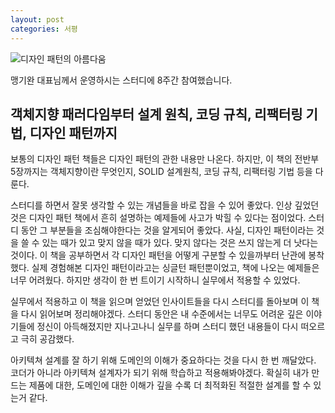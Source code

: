 ```yaml
---
layout: post
categories: 서평
---
```


![디자인 패턴의 아름다움](https://image.yes24.com/goods/118859035/L)

맹기완 대표님께서 운영하시는 스터디에 8주간 참여했습니다. 

## 객체지향 패러다임부터 설계 원칙, 코딩 규칙, 리팩터링 기법, 디자인 패턴까지

보통의 디자인 패턴 책들은 디자인 패턴의 관한 내용만 나온다. 하지만, 이 책의 전반부 5장까지는 객체지향이란 무엇인지, SOLID 설계원칙, 코딩 규칙, 리팩터링 기법 등을 다룬다. 

스터디를 하면서 잘못 생각할 수 있는 개념들을 바로 잡을 수 있어 좋았다. 인상 깊었던 것은 디자인 패턴 책에서 흔히 설명하는 예제들에 사고가 박힐 수 있다는 점이었다. 스터디 동안 그 부분들을 조심해야한다는 것을 알게되어 좋았다. 사실, 디자인 패턴이라는 것을 쓸 수 있는 때가 있고 맞지 않을 때가 있다. 맞지 않다는 것은 쓰지 않는게 더 낫다는 것이다. 이 책을 공부하면서 각 디자인 패턴을 어떻게 구분할 수 있을까부터 난관에 봉착했다. 실제 경험해본 디자인 패턴이라고는 싱글턴 패턴뿐이었고, 책에 나오는 예제들은 너무 어려웠다. 하지만 생각이 한 번 트이기 시작하니 실무에서 적용할 수 있었다.

실무에서 적용하고 이 책을 읽으며 얻었던 인사이트들을 다시 스터디를 돌아보며 이 책을 다시 읽어보며 정리해야겠다. 스터디 동안은 내 수준에서는 너무도 어려운 깊은 이야기들에 정신이 아득해졌지만 지나고나니 실무를 하며 스터디 했던 내용들이 다시 떠오르고 극히 공감했다. 

아키텍쳐 설계를 잘 하기 위해 도메인의 이해가 중요하다는 것을 다시 한 번 깨달았다. 코더가 아니라 아키텍쳐 설계자가 되기 위해 학습하고 적용해봐야겠다. 확실히 내가 만드는 제품에 대한, 도메인에 대한 이해가 깊을 수록 더 최적화된 적절한 설계를 할 수 있는거 같다. 

